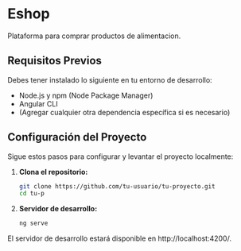 # Eshop

Plataforma para comprar productos de alimentacion.

## Requisitos Previos

Debes tener instalado lo siguiente en tu entorno de desarrollo:

- Node.js y npm (Node Package Manager)
- Angular CLI
- (Agregar cualquier otra dependencia específica si es necesario)

## Configuración del Proyecto

Sigue estos pasos para configurar y levantar el proyecto localmente:

1. **Clona el repositorio:**

   ```bash
   git clone https://github.com/tu-usuario/tu-proyecto.git
   cd tu-p

2. **Servidor de desarrollo:**

   ```bash
   ng serve

El servidor de desarrollo estará disponible en http://localhost:4200/.
